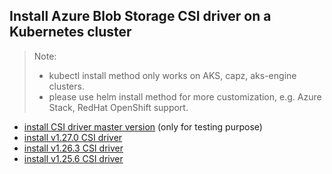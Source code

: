 ## Install Azure Blob Storage CSI driver on a Kubernetes cluster
> Note: 
>  - kubectl install method only works on AKS, capz, aks-engine clusters.
>  - please use helm install method for more customization, e.g. Azure Stack, RedHat OpenShift support.
> 
 - [install CSI driver master version](./install-csi-driver-master.md) (only for testing purpose)
 - [install v1.27.0 CSI driver](./install-csi-driver-v1.27.0.md)
 - [install v1.26.3 CSI driver](./install-csi-driver-v1.26.3.md)
 - [install v1.25.6 CSI driver](./install-csi-driver-v1.25.6.md)
